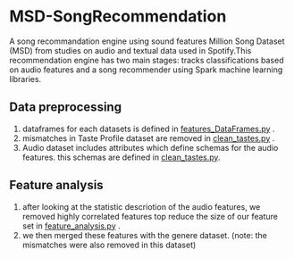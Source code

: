 # MSD-SongRecommendation
A song recommandation engine using sound features
Million Song Dataset (MSD) from studies on audio and textual data used in Spotify.This recommendation engine has two main stages: tracks classifications based on audio features and a song recommender using Spark machine learning libraries.

## Data preprocessing
1. dataframes for each datasets is defined in [features_DataFrames.py](/feature_DataFrames.py) .
2. mismatches in Taste Profile dataset are removed in [clean_tastes.py](/clean_tastes.py) . 
3. Audio dataset includes attributes which define schemas for the audio features. this schemas are defined in [clean_tastes.py](/clean_tastes.py). 

## Feature analysis 
1. after looking at the statistic descriotion of the audio features, we removed highly correlated features top reduce the size of our feature set in [feature_analysis.py](/feature_analysis.py) .
2. we then merged these features with the genere dataset. (note: the mismatches were also removed in this dataset)
